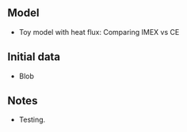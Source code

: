 Model
-----
  - Toy model with heat flux: Comparing IMEX vs CE



Initial data
------------
  - Blob



Notes
-----
  - Testing.

